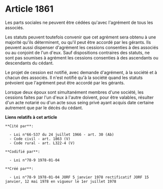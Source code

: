 # Article 1861

Les parts sociales ne peuvent être cédées qu'avec l'agrément de tous les associés.

Les statuts peuvent toutefois convenir que cet agrément sera obtenu à une majorité qu'ils déterminent, ou qu'il peut être
accordé par les gérants. Ils peuvent aussi dispenser d'agrément les cessions consenties à des associés ou au conjoint de l'un
d'eux. Sauf dispositions contraires des statuts, ne sont pas soumises à agrément les cessions consenties à des ascendants ou
descendants du cédant.

Le projet de cession est notifié, avec demande d'agrément, à la société et à chacun des associés. Il n'est notifié qu'à la
société quand les statuts prévoient que l'agrément peut être accordé par les gérants.

Lorsque deux époux sont simultanément membres d'une société, les cessions faites par l'un d'eux à l'autre doivent, pour être
valables, résulter d'un acte notarié ou d'un acte sous seing privé ayant acquis date certaine autrement que par le décès du
cédant.

**Liens relatifs à cet article**

	**Cité par**:

	  - Loi n°66-537 du 24 juillet 1966 - art. 30 (Ab)
	  - Code civil - art. 1863 (V)
	  - Code rural - art. L322-4 (V)

	**Codifié par**:

	  - Loi n°78-9 1978-01-04

	**Créé par**:

	  - Loi n°78-9 1978-01-04 JORF 5 janvier 1978 rectificatif JORF 15 janvier, 12 mai 1978 en vigueur le 1er juillet 1978
